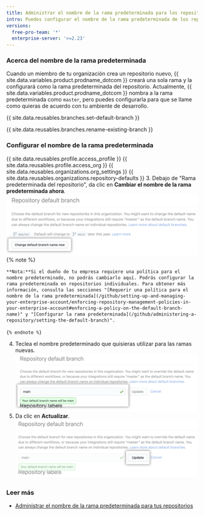 ```yaml
---
title: Administrar el nombre de la rama predeterminada para los repositorios en tu organización
intro: Puedes configurar el nombre de la rama predeterminada de los repositorios que crean los miembros de tu organizción.
versions:
  free-pro-team: '*'
  enterprise-server: '>=2.23'
---
```


### Acerca del nombre de la rama predeterminada

Cuando un miembro de tu organización crea un repositorio nuevo, {{ site.data.variables.product.prodname_dotcom }} creará una sola rama y la configurará como la rama predeterminada del repositorio. Actualmente, {{ site.data.variables.product.prodname_dotcom }} nombra a la rama predeterminada como `master`, pero puedes configurarla para que se llame como quieras de acuerdo con tu ambiente de desarrollo.

{{ site.data.reusables.branches.set-default-branch }}

{{ site.data.reusables.branches.rename-existing-branch }}

### Configurar el nombre de la rama predeterminada

{{ site.data.reusables.profile.access_profile }}
{{ site.data.reusables.profile.access_org }}
{{ site.data.reusables.organizations.org_settings }}
{{ site.data.reusables.organizations.repository-defaults }}
3. Debajo de "Rama predeterminada del repositorio", da clic en **Cambiar el nombre de la rama predeterminada ahora**. ![Botón de ignorar](/assets/images/help/organizations/repo-default-name-button.png)
    {% note %}

    **Nota:**Si el dueño de tu empresa requiere una política para el nombre predeterminado, no podrás cambiarlo aquí. Podrás configurar la rama predeterminada en repositorios individuales. Para obtener más información, consulta las secciones "[Requerir una política para el nombre de la rama predeterminada](/github/setting-up-and-managing-your-enterprise-account/enforcing-repository-management-policies-in-your-enterprise-account#enforcing-a-policy-on-the-default-branch-name)" y "[Configurar la rama predeterminada](/github/administering-a-repository/setting-the-default-branch)".

    {% endnote %}
4. Teclea el nombre predeterminado que quisieras utilizar para las ramas nuevas. ![Caja de texto para ingresar el nombre predeterminado](/assets/images/help/organizations/repo-default-name-text.png)
5. Da clic en **Actualizar**. ![Botón de actualizar](/assets/images/help/organizations/repo-default-name-update.png)

### Leer más

- [Administrar el nombre de la rama predeterminada para tus repositorios](/github/setting-up-and-managing-your-github-user-account/managing-the-default-branch-name-for-your-repositories)
